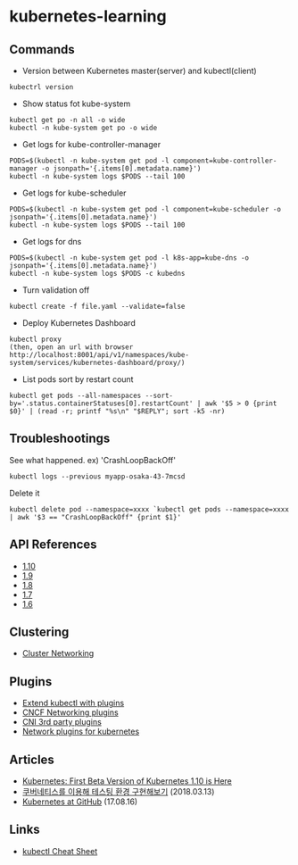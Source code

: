 # kubernetes-learning

## Commands

- Version between Kubernetes master(server) and kubectl(client)
```
kubectrl version
```

- Show status fot kube-system
```
kubectl get po -n all -o wide
kubectl -n kube-system get po -o wide
```

- Get logs for kube-controller-manager
```
PODS=$(kubectl -n kube-system get pod -l component=kube-controller-manager -o jsonpath='{.items[0].metadata.name}')
kubectl -n kube-system logs $PODS --tail 100
```

- Get logs for kube-scheduler
```
PODS=$(kubectl -n kube-system get pod -l component=kube-scheduler -o jsonpath='{.items[0].metadata.name}')
kubectl -n kube-system logs $PODS --tail 100
```

- Get logs for dns
```
PODS=$(kubectl -n kube-system get pod -l k8s-app=kube-dns -o jsonpath='{.items[0].metadata.name}')
kubectl -n kube-system logs $PODS -c kubedns
```

- Turn validation off
```
kubectl create -f file.yaml --validate=false
```

- Deploy Kubernetes Dashboard
```
kubectl proxy
(then, open an url with browser http://localhost:8001/api/v1/namespaces/kube-system/services/kubernetes-dashboard/proxy/)
```

- List pods sort by restart count
```
kubectl get pods --all-namespaces --sort-by='.status.containerStatuses[0].restartCount' | awk '$5 > 0 {print $0}' | (read -r; printf "%s\n" "$REPLY"; sort -k5 -nr)
```

## Troubleshootings

See what happened. ex) 'CrashLoopBackOff'

```
kubectl logs --previous myapp-osaka-43-7mcsd
```

Delete it

```
kubectl delete pod --namespace=xxxx `kubectl get pods --namespace=xxxx | awk '$3 == "CrashLoopBackOff" {print $1}'
```

## API References
- [1.10](https://kubernetes.io/docs/reference/generated/kubernetes-api/v1.10/)
- [1.9](https://v1-9.docs.kubernetes.io/docs/api-reference/v1.9/)
- [1.8](https://v1-8.docs.kubernetes.io/docs/api-reference/v1.8/)
- [1.7](https://v1-7.docs.kubernetes.io/docs/api-reference/v1.7/)
- [1.6](https://v1-6.docs.kubernetes.io/docs/api-reference/v1.6/)

## Clustering
- [Cluster Networking](https://kubernetes.io/docs/concepts/cluster-administration/networking/)

## Plugins
- [Extend kubectl with plugins](https://kubernetes.io/docs/tasks/extend-kubectl/kubectl-plugins/)
- [CNCF Networking plugins](https://github.com/containernetworking/plugins)
- [CNI 3rd party plugins](https://github.com/containernetworking/cni#3rd-party-plugins)
- [Network plugins for kubernetes](https://www.slideshare.net/inwinstack/network-plugins-for-kubernetes)

## Articles
- [Kubernetes: First Beta Version of Kubernetes 1.10 is Here](https://kubernetes.io/blog/2018/03/first-beta-version-of-kubernetes-1-10)
- [쿠버네티스를 이용해 테스팅 환경 구현해보기](http://woowabros.github.io/experience/2018/03/13/k8s-test.html) (2018.03.13)
- [Kubernetes at GitHub](https://githubengineering.com/kubernetes-at-github/) (17.08.16)

## Links
- [kubectl Cheat Sheet](https://kubernetes.io/docs/user-guide/kubectl-cheatsheet/)

